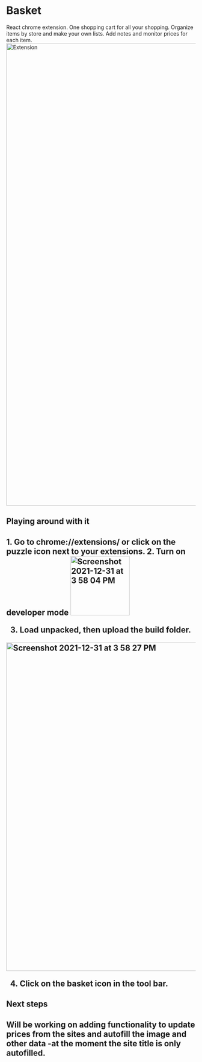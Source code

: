 # Basket
React chrome extension. One shopping cart for all your shopping. Organize items by store and make your own lists. Add notes and monitor prices for each item. 
<img width="1226" alt="Extension" src="https://user-images.githubusercontent.com/54783383/147838680-d69bbb21-5aa2-4698-9e63-859b7457392b.png">




<h2>Playing around with it<h2>
1. Go to chrome://extensions/ or click on the puzzle icon next to your extensions.
2. Turn on developer mode
<img width="157" alt="Screenshot 2021-12-31 at 3 58 04 PM" src="https://user-images.githubusercontent.com/54783383/147838821-1095355a-9d14-4325-870a-0ad0011ac6cf.png">

3. Load unpacked, then upload the build folder.
<img width="871" alt="Screenshot 2021-12-31 at 3 58 27 PM" src="https://user-images.githubusercontent.com/54783383/147838830-e42ed9c2-5461-4749-8b32-be41bd0ec4fc.png">

4. Click on the basket icon in the tool bar.

<h2>Next steps<h2>
Will be working on adding functionality to update prices from the sites and autofill the image and other data -at the moment the site title is only autofilled.
